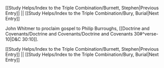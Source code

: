 [[Study Helps/Index to the Triple Combination/Burnett, Stephen|Previous Entry]]  ||  [[Study Helps/Index to the Triple Combination/Bury, Burial|Next Entry]]

 John Whitmer to proclaim gospel to Philip Burroughs, [[Doctrine and Covenants/Doctrine and Covenants/Doctrine and Covenants 30#^verse-10|D&C 30:10]].

[[Study Helps/Index to the Triple Combination/Burnett, Stephen|Previous Entry]]  ||  [[Study Helps/Index to the Triple Combination/Bury, Burial|Next Entry]]